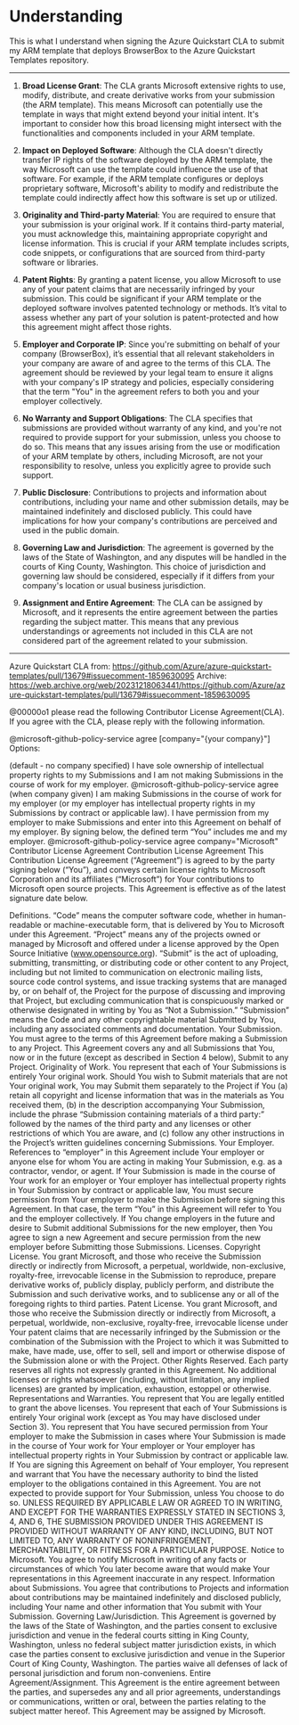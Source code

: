 # Understanding

This is what I understand when signing the Azure Quickstart CLA to submit my ARM template that deploys BrowserBox to the Azure Quickstart Templates repository.

----

1. **Broad License Grant**: The CLA grants Microsoft extensive rights to use, modify, distribute, and create derivative works from your submission (the ARM template). This means Microsoft can potentially use the template in ways that might extend beyond your initial intent. It's important to consider how this broad licensing might intersect with the functionalities and components included in your ARM template.

2. **Impact on Deployed Software**: Although the CLA doesn't directly transfer IP rights of the software deployed by the ARM template, the way Microsoft can use the template could influence the use of that software. For example, if the ARM template configures or deploys proprietary software, Microsoft's ability to modify and redistribute the template could indirectly affect how this software is set up or utilized.

3. **Originality and Third-party Material**: You are required to ensure that your submission is your original work. If it contains third-party material, you must acknowledge this, maintaining appropriate copyright and license information. This is crucial if your ARM template includes scripts, code snippets, or configurations that are sourced from third-party software or libraries.

4. **Patent Rights**: By granting a patent license, you allow Microsoft to use any of your patent claims that are necessarily infringed by your submission. This could be significant if your ARM template or the deployed software involves patented technology or methods. It’s vital to assess whether any part of your solution is patent-protected and how this agreement might affect those rights.

5. **Employer and Corporate IP**: Since you're submitting on behalf of your company (BrowserBox), it’s essential that all relevant stakeholders in your company are aware of and agree to the terms of this CLA. The agreement should be reviewed by your legal team to ensure it aligns with your company's IP strategy and policies, especially considering that the term "You" in the agreement refers to both you and your employer collectively.

6. **No Warranty and Support Obligations**: The CLA specifies that submissions are provided without warranty of any kind, and you're not required to provide support for your submission, unless you choose to do so. This means that any issues arising from the use or modification of your ARM template by others, including Microsoft, are not your responsibility to resolve, unless you explicitly agree to provide such support.

7. **Public Disclosure**: Contributions to projects and information about contributions, including your name and other submission details, may be maintained indefinitely and disclosed publicly. This could have implications for how your company's contributions are perceived and used in the public domain.

8. **Governing Law and Jurisdiction**: The agreement is governed by the laws of the State of Washington, and any disputes will be handled in the courts of King County, Washington. This choice of jurisdiction and governing law should be considered, especially if it differs from your company's location or usual business jurisdiction.

9. **Assignment and Entire Agreement**: The CLA can be assigned by Microsoft, and it represents the entire agreement between the parties regarding the subject matter. This means that any previous understandings or agreements not included in this CLA are not considered part of the agreement related to your submission.

----

Azure Quickstart CLA
from: https://github.com/Azure/azure-quickstart-templates/pull/13679#issuecomment-1859630095
Archive: https://web.archive.org/web/20231218063441/https://github.com/Azure/azure-quickstart-templates/pull/13679#issuecomment-1859630095

@00000o1 please read the following Contributor License Agreement(CLA). If you agree with the CLA, please reply with the following information.

@microsoft-github-policy-service agree [company="{your company}"]
Options:

(default - no company specified) I have sole ownership of intellectual property rights to my Submissions and I am not making Submissions in the course of work for my employer.
@microsoft-github-policy-service agree
(when company given) I am making Submissions in the course of work for my employer (or my employer has intellectual property rights in my Submissions by contract or applicable law). I have permission from my employer to make Submissions and enter into this Agreement on behalf of my employer. By signing below, the defined term “You” includes me and my employer.
@microsoft-github-policy-service agree company="Microsoft"
Contributor License Agreement
Contribution License Agreement
This Contribution License Agreement (“Agreement”) is agreed to by the party signing below (“You”),
and conveys certain license rights to Microsoft Corporation and its affiliates (“Microsoft”) for Your
contributions to Microsoft open source projects. This Agreement is effective as of the latest signature
date below.

Definitions.
“Code” means the computer software code, whether in human-readable or machine-executable form,
that is delivered by You to Microsoft under this Agreement.
“Project” means any of the projects owned or managed by Microsoft and offered under a license
approved by the Open Source Initiative (www.opensource.org).
“Submit” is the act of uploading, submitting, transmitting, or distributing code or other content to any
Project, including but not limited to communication on electronic mailing lists, source code control
systems, and issue tracking systems that are managed by, or on behalf of, the Project for the purpose of
discussing and improving that Project, but excluding communication that is conspicuously marked or
otherwise designated in writing by You as “Not a Submission.”
“Submission” means the Code and any other copyrightable material Submitted by You, including any
associated comments and documentation.
Your Submission. You must agree to the terms of this Agreement before making a Submission to any
Project. This Agreement covers any and all Submissions that You, now or in the future (except as
described in Section 4 below), Submit to any Project.
Originality of Work. You represent that each of Your Submissions is entirely Your original work.
Should You wish to Submit materials that are not Your original work, You may Submit them separately
to the Project if You (a) retain all copyright and license information that was in the materials as You
received them, (b) in the description accompanying Your Submission, include the phrase “Submission
containing materials of a third party:” followed by the names of the third party and any licenses or other
restrictions of which You are aware, and (c) follow any other instructions in the Project’s written
guidelines concerning Submissions.
Your Employer. References to “employer” in this Agreement include Your employer or anyone else
for whom You are acting in making Your Submission, e.g. as a contractor, vendor, or agent. If Your
Submission is made in the course of Your work for an employer or Your employer has intellectual
property rights in Your Submission by contract or applicable law, You must secure permission from Your
employer to make the Submission before signing this Agreement. In that case, the term “You” in this
Agreement will refer to You and the employer collectively. If You change employers in the future and
desire to Submit additional Submissions for the new employer, then You agree to sign a new Agreement
and secure permission from the new employer before Submitting those Submissions.
Licenses.
Copyright License. You grant Microsoft, and those who receive the Submission directly or
indirectly from Microsoft, a perpetual, worldwide, non-exclusive, royalty-free, irrevocable license in the
Submission to reproduce, prepare derivative works of, publicly display, publicly perform, and distribute
the Submission and such derivative works, and to sublicense any or all of the foregoing rights to third
parties.
Patent License. You grant Microsoft, and those who receive the Submission directly or
indirectly from Microsoft, a perpetual, worldwide, non-exclusive, royalty-free, irrevocable license under
Your patent claims that are necessarily infringed by the Submission or the combination of the
Submission with the Project to which it was Submitted to make, have made, use, offer to sell, sell and
import or otherwise dispose of the Submission alone or with the Project.
Other Rights Reserved. Each party reserves all rights not expressly granted in this Agreement.
No additional licenses or rights whatsoever (including, without limitation, any implied licenses) are
granted by implication, exhaustion, estoppel or otherwise.
Representations and Warranties. You represent that You are legally entitled to grant the above
licenses. You represent that each of Your Submissions is entirely Your original work (except as You may
have disclosed under Section 3). You represent that You have secured permission from Your employer to
make the Submission in cases where Your Submission is made in the course of Your work for Your
employer or Your employer has intellectual property rights in Your Submission by contract or applicable
law. If You are signing this Agreement on behalf of Your employer, You represent and warrant that You
have the necessary authority to bind the listed employer to the obligations contained in this Agreement.
You are not expected to provide support for Your Submission, unless You choose to do so. UNLESS
REQUIRED BY APPLICABLE LAW OR AGREED TO IN WRITING, AND EXCEPT FOR THE WARRANTIES
EXPRESSLY STATED IN SECTIONS 3, 4, AND 6, THE SUBMISSION PROVIDED UNDER THIS AGREEMENT IS
PROVIDED WITHOUT WARRANTY OF ANY KIND, INCLUDING, BUT NOT LIMITED TO, ANY WARRANTY OF
NONINFRINGEMENT, MERCHANTABILITY, OR FITNESS FOR A PARTICULAR PURPOSE.
Notice to Microsoft. You agree to notify Microsoft in writing of any facts or circumstances of which
You later become aware that would make Your representations in this Agreement inaccurate in any
respect.
Information about Submissions. You agree that contributions to Projects and information about
contributions may be maintained indefinitely and disclosed publicly, including Your name and other
information that You submit with Your Submission.
Governing Law/Jurisdiction. This Agreement is governed by the laws of the State of Washington, and
the parties consent to exclusive jurisdiction and venue in the federal courts sitting in King County,
Washington, unless no federal subject matter jurisdiction exists, in which case the parties consent to
exclusive jurisdiction and venue in the Superior Court of King County, Washington. The parties waive all
defenses of lack of personal jurisdiction and forum non-conveniens.
Entire Agreement/Assignment. This Agreement is the entire agreement between the parties, and
supersedes any and all prior agreements, understandings or communications, written or oral, between
the parties relating to the subject matter hereof. This Agreement may be assigned by Microsoft.
